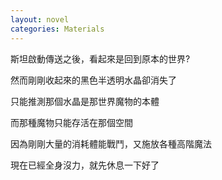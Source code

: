 ```yaml
---
layout: novel
categories: Materials
---
```


斯坦啟動傳送之後，看起來是回到原本的世界?  

然而剛剛收起來的黑色半透明水晶卻消失了  

只能推測那個水晶是那世界魔物的本體  

而那種魔物只能存活在那個空間  

因為剛剛大量的消耗體能戰鬥，又施放各種高階魔法  

現在已經全身沒力，就先休息一下好了
